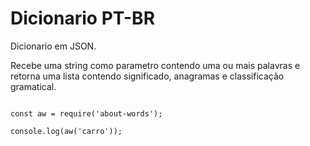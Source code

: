 # Dicionario PT-BR
Dicionario em JSON.

Recebe uma string como parametro contendo uma ou mais palavras e 
retorna uma lista contendo significado, anagramas e classificação gramatical. 


```

const aw = require('about-words');

console.log(aw('carro'));



```
